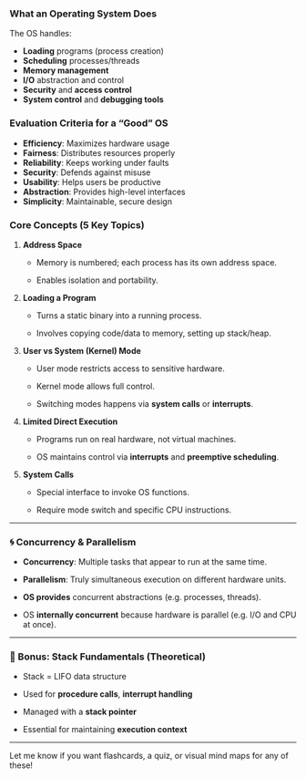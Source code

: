 
### What an Operating System Does

The OS handles:

- **Loading** programs (process creation)
- **Scheduling** processes/threads
- **Memory management**
- **I/O** abstraction and control
- **Security** and **access control**
- **System control** and **debugging tools**

### Evaluation Criteria for a “Good” OS

- **Efficiency**: Maximizes hardware usage
- **Fairness**: Distributes resources properly
- **Reliability**: Keeps working under faults
- **Security**: Defends against misuse
- **Usability**: Helps users be productive
- **Abstraction**: Provides high-level interfaces
- **Simplicity**: Maintainable, secure design

### Core Concepts (5 Key Topics)

1. **Address Space**
    
    - Memory is numbered; each process has its own address space.
        
    - Enables isolation and portability.
        
2. **Loading a Program**
    
    - Turns a static binary into a running process.
        
    - Involves copying code/data to memory, setting up stack/heap.
        
3. **User vs System (Kernel) Mode**
    
    - User mode restricts access to sensitive hardware.
        
    - Kernel mode allows full control.
        
    - Switching modes happens via **system calls** or **interrupts**.
        
4. **Limited Direct Execution**
    
    - Programs run on real hardware, not virtual machines.
        
    - OS maintains control via **interrupts** and **preemptive scheduling**.
        
5. **System Calls**
    
    - Special interface to invoke OS functions.
        
    - Require mode switch and specific CPU instructions.
        

---

### 🌀 Concurrency & Parallelism

- **Concurrency**: Multiple tasks that appear to run at the same time.
    
- **Parallelism**: Truly simultaneous execution on different hardware units.
    
- **OS provides** concurrent abstractions (e.g. processes, threads).
    
- OS **internally concurrent** because hardware is parallel (e.g. I/O and CPU at once).
    

---

### 🧰 Bonus: Stack Fundamentals (Theoretical)

- Stack = LIFO data structure
    
- Used for **procedure calls**, **interrupt handling**
    
- Managed with a **stack pointer**
    
- Essential for maintaining **execution context**
    

---

Let me know if you want flashcards, a quiz, or visual mind maps for any of these!